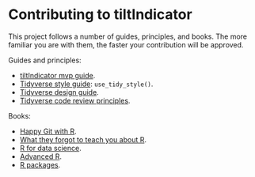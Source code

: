 # Contributing to tiltIndicator

This project follows a number of guides, principles, and books. The more familiar you are with them, the faster your contribution will be approved.

Guides and principles:

* [tiltIndicator mvp guide](bit.ly/tilt-mvp-guide).
* [Tidyverse style guide](https://style.tidyverse.org/): `use_tidy_style()`.
* [Tidyverse design guide](https://design.tidyverse.org/).
* [Tidyverse code review principles](https://tidyverse.github.io/code-review/).

Books:

* [Happy Git with R](https://happygitwithr.com/).
* [What they forgot to teach you about R](https://rstats.wtf/).
* [R for data science](https://r4ds.hadley.nz/).
* [Advanced R](https://adv-r.hadley.nz/).
* [R packages](https://r-pkgs.org/).
